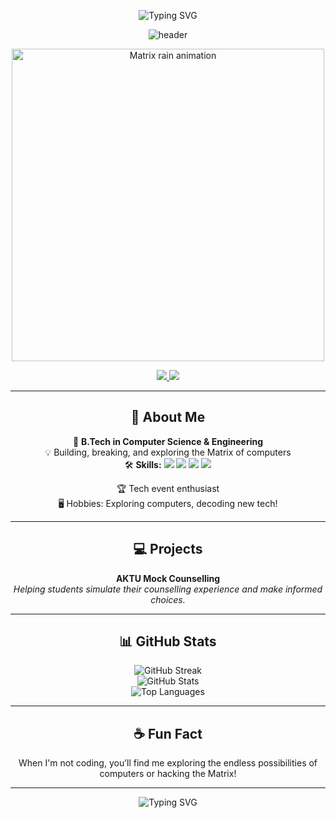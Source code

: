 <!-- Profile README for Ark Agrawal - Matrix Theme -->

<p align="center">
  <img src="https://readme-typing-svg.demolab.com?font=Fira+Code&duration=4000&pause=500&color=00FF41&center=true&vCenter=true&width=440&lines=print('Hello%2C+World!');Welcome+to+my+Github+profile!;B.Tech+CSE+Student+%7C+Python+%7C+Web+Dev" alt="Typing SVG" />
</p>

<p align="center">
  <img src="https://capsule-render.vercel.app/api?type=waving&color=0f2027,2c5364,00ff41&height=200&section=header&text=Ark%20Agrawal&fontSize=48&fontAlignY=40&desc=Exploring%20the%20Matrix%20of%20Code...&descSize=20&fontColor=00FF41&descAlignY=65" alt="header"/>
</p>

<p align="center">
  <img src="https://media.giphy.com/media/VdoIFLsMIlwzfKD520/giphy.gif" width="500" alt="Matrix rain animation"/>
</p>

<p align="center">
  <a href="https://linkedin.com/in/arkagrawal">
    <img src="https://img.shields.io/badge/LinkedIn-0A66C2?style=for-the-badge&logo=linkedin&logoColor=white" />
  </a>
  <a href="mailto:arkagrawal.work@gmail.com">
    <img src="https://img.shields.io/badge/Email-D14836?style=for-the-badge&logo=gmail&logoColor=white" />
  </a>
</p>

---

<h2 align="center">👾 About Me</h2>

<div align="center">

🌱 <b>B.Tech in Computer Science & Engineering</b>  
💡 Building, breaking, and exploring the Matrix of computers  
🛠️ <b>Skills:</b>
  <img src="https://img.shields.io/badge/Python-00FF41?style=flat-square&logo=python&logoColor=black"/>
  <img src="https://img.shields.io/badge/HTML5-2c5364?style=flat-square&logo=html5&logoColor=white"/>
  <img src="https://img.shields.io/badge/Tailwind_CSS-00FFFA?style=flat-square&logo=tailwind-css&logoColor=black"/>
  <img src="https://img.shields.io/badge/PHP-6e4f7c?style=flat-square&logo=php&logoColor=white"/>
  
🏆 Tech event enthusiast  
🖥️ Hobbies: Exploring computers, decoding new tech!

</div>

---

<h2 align="center">💻 Projects</h2>
<div align="center">
  <b>AKTU Mock Counselling</b><br>
  <i>Helping students simulate their counselling experience and make informed choices.</i>
</div>

---

<h2 align="center">📊 GitHub Stats</h2>

<p align="center">
  <img src="https://github-readme-streak-stats.herokuapp.com/?user=arkagrawall&theme=matrix&date_format=M%20j%5B%2C%20Y%5D" alt="GitHub Streak"/>
  <br/>
  <img src="https://github-readme-stats.vercel.app/api?username=arkagrawall&show_icons=true&theme=matrix&hide_border=true" alt="GitHub Stats"/>
  <br/>
  <img src="https://github-readme-stats.vercel.app/api/top-langs/?username=arkagrawall&layout=compact&theme=matrix&hide_border=true" alt="Top Languages"/>
</p>

---

<h2 align="center">☕ Fun Fact</h2>

<p align="center">
  When I'm not coding, you’ll find me exploring the endless possibilities of computers or hacking the Matrix!
</p>

---

<p align="center">
  <img src="https://readme-typing-svg.demolab.com?font=Fira+Code&duration=4000&pause=500&color=00FF41&center=true&vCenter=true&width=440&lines=Let's+connect+and+learn+together!" alt="Typing SVG" />
</p>
